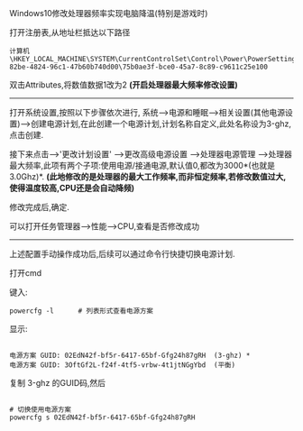 Windows10修改处理器频率实现电脑降温(特别是游戏时)

打开注册表,从地址栏抵达以下路径
```
计算机\HKEY_LOCAL_MACHINE\SYSTEM\CurrentControlSet\Control\Power\PowerSettings\54533251-82be-4824-96c1-47b60b740d00\75b0ae3f-bce0-45a7-8c89-c9611c25e100
```

双击Attributes,将数值数据1改为2
**(开启处理器最大频率修改设置)**


----------------------------

打开系统设置,按照以下步骤依次进行,
系统-->电源和睡眠-->相关设置(其他电源设置)-->创建电源计划,在此创建一个电源计划,计划名称自定义,此处名称设为3-ghz,点击创建.

接下来点击-->'更改计划设置'
-->更改高级电源设置
-->处理器电源管理
-->处理器最大频率,此项有两个子项:使用电源/接通电源,默认值0,都改为3000*(也就是3.0Ghz)*.
**(此地修改的是处理器的最大工作频率,而非恒定频率,若修改数值过大,使得温度较高,CPU还是会自动降频)**

修改完成后,确定.

可以打开任务管理器-->性能-->CPU,查看是否修改成功


------------------


上述配置手动操作成功后,后续可以通过命令行快捷切换电源计划.

打开cmd

键入:

```
powercfg -l      # 列表形式查看电源方案

```


显示:

```
                                               
电源方案 GUID: 02EdN42f-bf5r-6417-65bf-Gfg24h87gRH  (3-ghz) *
电源方案 GUID: 3OftGf2L-f24f-4tf5-vrbw-4t1jtNGgYbd  (平衡)   

```


复制 3-ghz 的GUID码,然后
```

# 切换使用电源方案
powercfg s 02EdN42f-bf5r-6417-65bf-Gfg24h87gRH


```




